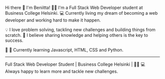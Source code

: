 
Hi there 👋 I'm Beniitta!
👩‍💻 I'm a Full Stack Web Developer student at Business College Helsinki. 💻 Currently living my dream of becoming a web developer and working hard to make it happen.

💡 I love problem solving, tackling new challenges and building things from scratch. 🚀 I believe sharing knowledge and helping others is the key to success.

🐍 🌸 Currently learning Javascript, HTML, CSS and Python.

________________________________________

Full Stack Web Developer Student | Business College Helsinki | 👩‍💻 💻 Always happy to learn more and tackle new challenges.